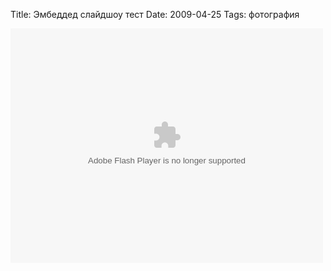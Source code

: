 Title: Эмбеддед слайдшоу тест
Date: 2009-04-25
Tags: фотография

<div class="text"><p><object width="500" height="375"> <param name="flashvars" value="offsite=true&amp;lang=en-us&amp;page_show_url=%2Fphotos%2Falexeypegov%2Fsets%2F72157617252703246%2Fshow%2F&amp;page_show_back_url=%2Fphotos%2Falexeypegov%2Fsets%2F72157617252703246%2F&amp;set_id=72157617252703246&amp;jump_to="></param> <param name="movie" value="http://www.flickr.com/apps/slideshow/show.swf?v=70933"></param> <param name="allowFullScreen" value="true"></param><embed type="application/x-shockwave-flash" src="http://www.flickr.com/apps/slideshow/show.swf?v=70933" allowfullscreen="true" flashvars="offsite=true&amp;lang=en-us&amp;page_show_url=%2Fphotos%2Falexeypegov%2Fsets%2F72157617252703246%2Fshow%2F&amp;page_show_back_url=%2Fphotos%2Falexeypegov%2Fsets%2F72157617252703246%2F&amp;set_id=72157617252703246&amp;jump_to=" width="500" height="375"></embed></object></p></div>